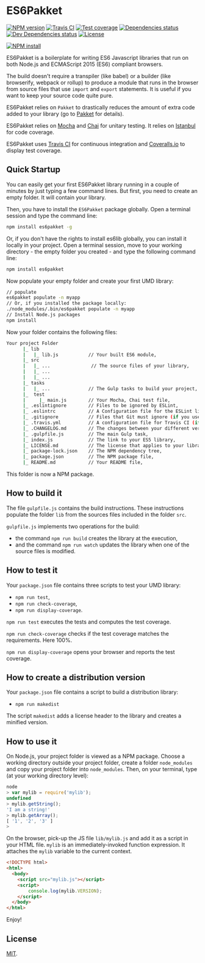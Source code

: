 # ES6Pakket

[![NPM version][npm-image]][npm-url]
[![Travis CI][travis-image]][travis-url]
[![Test coverage][coveralls-image]][coveralls-url]
[![Dependencies status][dependencies-image]][dependencies-url]
[![Dev Dependencies status][devdependencies-image]][devdependencies-url]
[![License][license-image]](LICENSE.md)
<!--- [![node version][node-image]][node-url] -->

[![NPM install][npm-install-image]][npm-install-url]

ES6Pakket is a boilerplate for writing ES6 Javascript libraries that run on both Node.js and ECMAScript 2015 (ES6) compliant browsers.

The build doesn't require a transpiler (like babel) or a builder (like browserify, webpack or rollup) to produce a module that runs in the browser from source files that use `import` and `export` statements. It is useful if you want to keep your source code quite pure.

ES6Pakket relies on `Pakket` to drastically reduces the amount of extra code added to your library (go to [Pakket](https://www.npmjs.com/package/pakket) for details).

ES6Pakket relies on [Mocha](https://mochajs.org) and [Chai](http://chaijs.com) for unitary testing. It relies on [Istanbul](https://gotwarlost.github.io/istanbul/) for code coverage.

ES6Pakket uses [Travis CI](https://travis-ci.org) for continuous integration and [Coveralls.io](https://coveralls.io) to display test coverage.


## Quick Startup

You can easily get your first ES6Pakket library running in a couple of minutes by just typing a few command lines. But first, you need to create an empty folder. It will contain your library.

Then, you have to install the `ES6Pakket` package globally. Open a terminal session and type the command line:

```bash
npm install es6pakket -g
```

Or, if you don't have the rights to install es6lib globally, you can install it locally in your project. Open a terminal session, move to your working directory - the empty folder you created - and type the following command line:

```bash
npm install es6pakket
```

Now populate your empty folder and create your first UMD library:

```bash
// populate
es6pakket populate -n myapp
// Or, if you installed the package locally:
./node_modules/.bin/es6pakket populate -n myapp
// Install Node.js packages
npm install
```

Now your folder contains the following files:

```bash
Your project Folder
      |_ lib
      |   |_ lib.js           // Your built ES6 module,
      |_ src
      |   |_ ...               // The source files of your library,
      |   |_ ...
      |   |_ ...
      |_ tasks
      |   |_ ...              // The Gulp tasks to build your project,
      |_  test
      |     |_ main.js        // Your Mocha, Chai test file,
      |_ .eslintignore        // Files to be ignored by ESLint,
      |_ .eslintrc            // A Configuration file for the ESLint linter tool (if you use it),
      |_ .gitignore           // Files that Git must ignore (if you use git),
      |_ .travis.yml          // A configuration file for Travis CI (if you use it),
      |_ .CHANGELOG.md        // The changes between your different versions,
      |_ .gulpfile.js         // The main Gulp task,
      |_ index.js             // The link to your ES5 library,
      |_ LICENSE.md           // The license that applies to your library (here MIT),
      |_ package-lock.json    // The NPM dependency tree,
      |_ package.json         // The NPM package file,
      |_ README.md            // Your README file,
```

This folder is now a NPM package.


## How to build it

The file `gulpfile.js` contains the build instructions. These instructions populate the folder `lib` from the sources files included in the folder `src`.

`gulpfile.js` implements two operations for the build:
  * the command `npm run build` creates the library at the execution,
  * and the command `npm run watch` updates the library when one of the source files is modified.


## How to test it

Your `package.json` file contains three scripts to test your UMD library:

  * `npm run test`,
  * `npm run check-coverage`,
  * `npm run display-coverage`.

`npm run test` executes the tests and computes the test coverage.

`npm run check-coverage` checks if the test coverage matches the requirements. Here 100%.

`npm run display-coverage` opens your browser and reports the test coverage.


## How to create a distribution version

Your `package.json` file contains a script to build a distribution library:

  * `npm run makedist`

The script `makedist` adds a license header to the library and creates a minified version.


## How to use it

On Node.js, your project folder is viewed as a NPM package. Choose a working directory outside your project folder, create a folder `node_modules` and copy your project folder into `node_modules`. Then, on your terminal, type (at your working directory level):

```js
node
> var mylib = require('mylib');
undefined
> mylib.getString();
'I am a string!'
> mylib.getArray();
[ '1', '2', '3' ]
>
```

On the browser, pick-up the JS file `lib/mylib.js` and add it as a script in your HTML file. `mylib` is an immediately-invoked function expression. It attaches the `mylib` variable to the current context.

```html
<!DOCTYPE html>
<html>
  <body>
    <script src="mylib.js"></script>
    <script>
    	console.log(mylib.VERSION);
    </script>
  </body>
</html>
```

Enjoy!

## License

[MIT](LICENSE.md).

<!--- URls -->

[npm-image]: https://img.shields.io/npm/v/@mobilabs/ES6Pakket.svg?style=flat-square
[npm-install-image]: https://nodei.co/npm/@mobilabs/ES6Pakket.png?compact=true
[node-image]: https://img.shields.io/badge/node.js-%3E=_0.10-green.svg?style=flat-square
[download-image]: https://img.shields.io/npm/dm/@mobilabs/ES6Pakket.svg?style=flat-square
[travis-image]: https://img.shields.io/travis/jclo/ES6Pakket.svg?style=flat-square
[coveralls-image]: https://img.shields.io/coveralls/jclo/ES6Pakket/master.svg?style=flat-square
[dependencies-image]: https://david-dm.org/jclo/ES6Pakket/status.svg?theme=shields.io
[devdependencies-image]: https://david-dm.org/jclo/ES6Pakket/dev-status.svg?theme=shields.io
[license-image]: https://img.shields.io/npm/l/@mobilabs/ES6Pakket.svg?style=flat-square

[npm-url]: https://www.npmjs.com/package/@mobilabs/ES6Pakket
[npm-install-url]: https://nodei.co/npm/@mobilabs/ES6Pakket
[node-url]: http://nodejs.org/download
[download-url]: https://www.npmjs.com/package/@mobilabs/ES6Pakket
[travis-url]: https://travis-ci.org/jclo/ES6Pakket
[coveralls-url]: https://coveralls.io/github/jclo/ES6Pakket?branch=master
[dependencies-url]: https://david-dm.org/jclo/ES6Pakket
[devdependencies-url]: https://david-dm.org/jclo/ES6Pakket?type=dev
[license-url]: http://opensource.org/licenses/MIT
